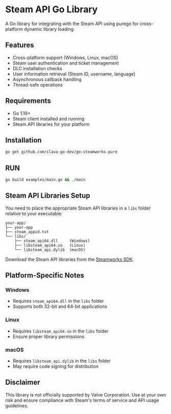 # Steam API Go Library

A Go library for integrating with the Steam API using purego for cross-platform dynamic library loading.

## Features

- Cross-platform support (Windows, Linux, macOS)
- Steam user authentication and ticket management
- DLC installation checks
- User information retrieval (Steam ID, username, language)
- Asynchronous callback handling
- Thread-safe operations

## Requirements

- Go 1.19+
- Steam client installed and running
- Steam API libraries for your platform

## Installation

```bash
go get github.com/slava-go-dev/go-steamworks-pure
```

## RUN

```bash
go build examples/main.go && ./main
```

## Steam API Libraries Setup

You need to place the appropriate Steam API libraries in a `libs` folder relative to your executable:

```
your-app/
├── your-app
├── steam_appid.txt
└── libs/
    ├── steam_api64.dll     (Windows)
    ├── libsteam_api64.so   (Linux)
    └── libsteam_api.dylib  (macOS)
```

Download the Steam API libraries from the [Steamworks SDK](https://partner.steamgames.com/doc/sdk#2).

## Platform-Specific Notes

### Windows
- Requires `steam_api64.dll` in the `libs` folder
- Supports both 32-bit and 64-bit applications

### Linux
- Requires `libsteam_api64.so` in the `libs` folder
- Ensure proper library permissions

### macOS
- Requires `libsteam_api.dylib` in the `libs` folder
- May require code signing for distribution

## Disclaimer

This library is not officially supported by Valve Corporation. Use at your own risk and ensure compliance with Steam's terms of service and API usage guidelines.